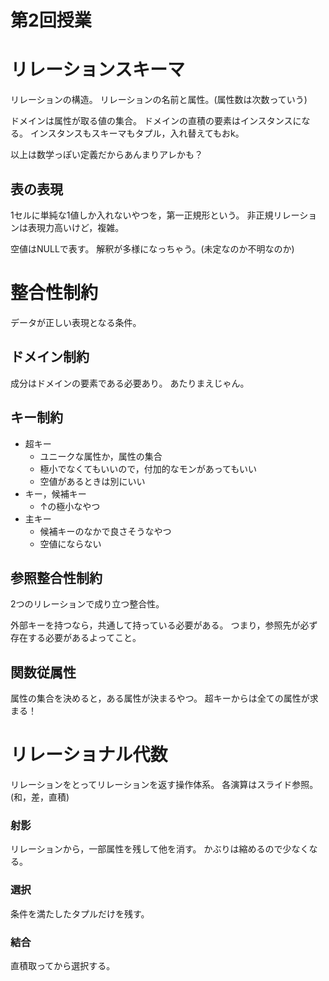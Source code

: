 # 第2回授業
# リレーションスキーマ
リレーションの構造。
リレーションの名前と属性。(属性数は次数っていう)

ドメインは属性が取る値の集合。
ドメインの直積の要素はインスタンスになる。
インスタンスもスキーマもタプル，入れ替えてもおk。

以上は数学っぽい定義だからあんまりアレかも？

## 表の表現
1セルに単純な1値しか入れないやつを，第一正規形という。
非正規リレーションは表現力高いけど，複雑。

空値はNULLで表す。
解釈が多様になっちゃう。(未定なのか不明なのか)

# 整合性制約
データが正しい表現となる条件。

## ドメイン制約
成分はドメインの要素である必要あり。
あたりまえじゃん。

## キー制約
- 超キー
  - ユニークな属性か，属性の集合
  - 極小でなくてもいいので，付加的なモンがあってもいい
  - 空値があるときは別にいい
- キー，候補キー
  - ↑の極小なやつ
- 主キー
  - 候補キーのなかで良さそうなやつ
  - 空値にならない

## 参照整合性制約
2つのリレーションで成り立つ整合性。

外部キーを持つなら，共通して持っている必要がある。
つまり，参照先が必ず存在する必要があるよってこと。

## 関数従属性
属性の集合を決めると，ある属性が決まるやつ。
超キーからは全ての属性が求まる！

# リレーショナル代数
リレーションをとってリレーションを返す操作体系。
各演算はスライド参照。(和，差，直積)

### 射影
リレーションから，一部属性を残して他を消す。
かぶりは縮めるので少なくなる。

### 選択
条件を満たしたタプルだけを残す。

### 結合
直積取ってから選択する。
